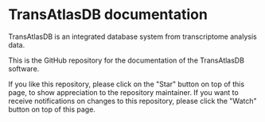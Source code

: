 # TransAtlasDB documentation

TransAtlasDB is an integrated database system from transcriptome analysis data. 

This is the GitHub repository for the documentation of the TransAtlasDB software.

If you like this repository, please click on the "Star" button on top of this page, to show appreciation to the repository maintainer. If you want to receive notifications on changes to this repository, please click the "Watch" button on top of this page.
